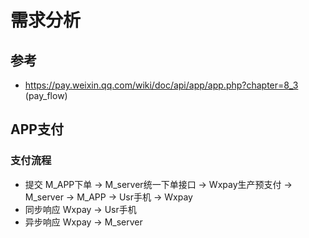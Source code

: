 # 需求分析

## 参考
- https://pay.weixin.qq.com/wiki/doc/api/app/app.php?chapter=8_3 (pay_flow)


## APP支付

### 支付流程
- 提交
M_APP下单 -> M_server统一下单接口 -> Wxpay生产预支付 -> M_server -> M_APP -> Usr手机 -> Wxpay
- 同步响应
Wxpay -> Usr手机
- 异步响应
Wxpay -> M_server